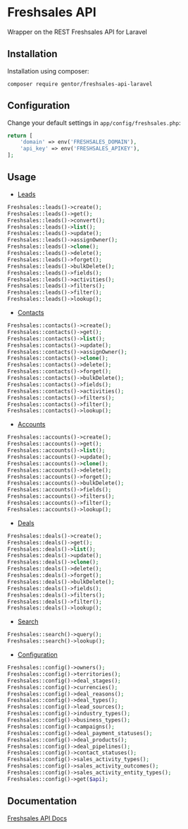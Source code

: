 Freshsales API
==========

Wrapper on the REST Freshsales API for Laravel

Installation
------------

Installation using composer:

```
composer require gentor/freshsales-api-laravel
```

Configuration
-------------

Change your default settings in `app/config/freshsales.php`:

```php
return [
    'domain' => env('FRESHSALES_DOMAIN'),
    'api_key' => env('FRESHSALES_APIKEY'),
];
```

Usage
-----

* [Leads](https://www.freshsales.io/api/#leads)

```php
Freshsales::leads()->create();
Freshsales::leads()->get();
Freshsales::leads()->convert();
Freshsales::leads()->list();
Freshsales::leads()->update();
Freshsales::leads()->assignOwner();
Freshsales::leads()->clone();
Freshsales::leads()->delete();
Freshsales::leads()->forget();
Freshsales::leads()->bulkDelete();
Freshsales::leads()->fields();
Freshsales::leads()->activities();
Freshsales::leads()->filters();
Freshsales::leads()->filter();
Freshsales::leads()->lookup();
```

* [Contacts](https://www.freshsales.io/api/#contacts)

```php
Freshsales::contacts()->create();
Freshsales::contacts()->get();
Freshsales::contacts()->list();
Freshsales::contacts()->update();
Freshsales::contacts()->assignOwner();
Freshsales::contacts()->clone();
Freshsales::contacts()->delete();
Freshsales::contacts()->forget();
Freshsales::contacts()->bulkDelete();
Freshsales::contacts()->fields();
Freshsales::contacts()->activities();
Freshsales::contacts()->filters();
Freshsales::contacts()->filter();
Freshsales::contacts()->lookup();
```

* [Accounts](https://www.freshsales.io/api/#accounts)

```php
Freshsales::accounts()->create();
Freshsales::accounts()->get();
Freshsales::accounts()->list();
Freshsales::accounts()->update();
Freshsales::accounts()->clone();
Freshsales::accounts()->delete();
Freshsales::accounts()->forget();
Freshsales::accounts()->bulkDelete();
Freshsales::accounts()->fields();
Freshsales::accounts()->filters();
Freshsales::accounts()->filter();
Freshsales::accounts()->lookup();
```

* [Deals](https://www.freshsales.io/api/#deals)

```php
Freshsales::deals()->create();
Freshsales::deals()->get();
Freshsales::deals()->list();
Freshsales::deals()->update();
Freshsales::deals()->clone();
Freshsales::deals()->delete();
Freshsales::deals()->forget();
Freshsales::deals()->bulkDelete();
Freshsales::deals()->fields();
Freshsales::deals()->filters();
Freshsales::deals()->filter();
Freshsales::deals()->lookup();
```

* [Search](https://www.freshsales.io/api/#search)

```php
Freshsales::search()->query();
Freshsales::search()->lookup();
```

* [Configuration](https://www.freshsales.io/api/#admin_configuration)

```php
Freshsales::config()->owners();
Freshsales::config()->territories();
Freshsales::config()->deal_stages();
Freshsales::config()->currencies();
Freshsales::config()->deal_reasons();
Freshsales::config()->deal_types();
Freshsales::config()->lead_sources();
Freshsales::config()->industry_types();
Freshsales::config()->business_types();
Freshsales::config()->campaigns();
Freshsales::config()->deal_payment_statuses();
Freshsales::config()->deal_products();
Freshsales::config()->deal_pipelines();
Freshsales::config()->contact_statuses();
Freshsales::config()->sales_activity_types();
Freshsales::config()->sales_activity_outcomes();
Freshsales::config()->sales_activity_entity_types();
Freshsales::config()->get($api);
```

Documentation
-------------

[Freshsales API Docs](https://www.freshsales.io/api/)
